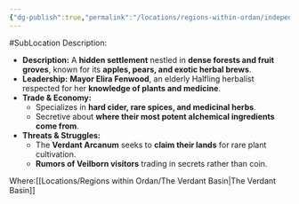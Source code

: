 ```yaml
---
{"dg-publish":true,"permalink":"/locations/regions-within-ordan/independent-land/village-of-greenwarren/"}
---
```


#SubLocation
Description:

- **Description:** A **hidden settlement** nestled in **dense forests and fruit groves**, known for its **apples, pears, and exotic herbal brews**.
- **Leadership:** **Mayor Elira Fenwood**, an elderly Halfling herbalist respected for her **knowledge of plants and medicine**.
- **Trade & Economy:**
    - Specializes in **hard cider, rare spices, and medicinal herbs**.
    - Secretive about **where their most potent alchemical ingredients come from**.
- **Threats & Struggles:**
    - The **Verdant Arcanum** seeks to **claim their lands** for rare plant cultivation.
    - **Rumors of Veilborn visitors** trading in secrets rather than coin.

Where:[[Locations/Regions within Ordan/The Verdant Basin\|The Verdant Basin]]